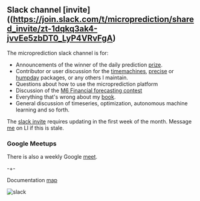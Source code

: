 ## Slack channel [invite]((https://join.slack.com/t/microprediction/shared_invite/zt-1dqkq3ak4-jvvEe5zbDT0_LyP4VRvFgA)

The microprediction slack channel is for:

 - Announcements of the winner of the daily prediction [prize](https://microprediction.github.io/microprediction/prizes.html).
 - Contributor or user discussion for the [timemachines](https://github.com/microprediction/timemachines), [precise](https://github.com/microprediction/precise) or [humpday](https://github.com/microprediction/humpday) packages, or any others I maintain. 
 - Questions about how to use the microprediction platform
 - Discussion of the [M6 Financial forecasting contest](https://m6competition.com/Leaderboard)
 - Everything that's wrong about my [book](https://github.com/microprediction/building_an_open_ai_network/issues).
 - General discussion of timeseries, optimization, autonomous machine learning and so forth.   

The [slack invite](https://join.slack.com/t/microprediction/shared_invite/zt-1dqkq3ak4-jvvEe5zbDT0_LyP4VRvFgA) requires
updating in the first week of the month. Message [me](https://www.linkedin.com/in/petercotton/) on LI if this is stale. 

### Google Meetups

There is also a weekly Google [meet](https://microprediction.github.io/microprediction/meet.html).

-+-

Documentation [map](https://microprediction.github.io/microprediction/map.html)


![slack](/microprediction/assets/images/slack.png)



 
